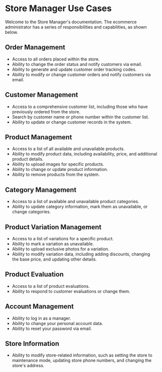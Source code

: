 # Store Manager Use Cases

Welcome to the Store Manager's documentation. The ecommerce administrator has a series of responsibilities and capabilities, as shown below.

## Order Management
- Access to all orders placed within the store.
- Ability to change the order status and notify customers via email.
- Ability to generate and update customer order tracking codes.
- Ability to modify or change customer orders and notify customers via email.

## Customer Management
- Access to a comprehensive customer list, including those who have previously ordered from the store.
- Search by customer name or phone number within the customer list.
- Ability to update or change customer records in the system.

## Product Management
- Access to a list of all available and unavailable products.
- Ability to modify product data, including availability, price, and additional product details.
- Ability to upload images for specific products.
- Ability to change or update product information.
- Ability to remove products from the system.

## Category Management
- Access to a list of available and unavailable product categories.
- Ability to update category information, mark them as unavailable, or change categories.

## Product Variation Management
- Access to a list of variations for a specific product.
- Ability to mark a variation as unavailable.
- Ability to upload exclusive photos for a variation.
- Ability to modify variation data, including adding discounts, changing the base price, and updating other details.

## Product Evaluation
- Access to a list of product evaluations.
- Ability to respond to customer evaluations or change them.

## Account Management
- Ability to log in as a manager.
- Ability to change your personal account data.
- Ability to reset your password via email.

## Store Information
- Ability to modify store-related information, such as setting the store to maintenance mode, updating store phone numbers, and changing the store's address.

